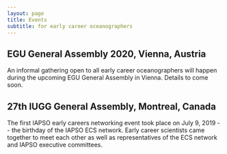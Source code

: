 ```yaml
---
layout: page
title: Events
subtitle: for early career oceanographers
---
```


## EGU General Assembly 2020, Vienna, Austria

An informal gathering open to all early career oceanographers will happen during the upcoming EGU General Assembly in Vienna. Details to come soon.

## 27th IUGG General Assembly, Montreal, Canada

The first IAPSO early careers networking event took place on July 9, 2019 -- the birthday of the IAPSO ECS network. Early career scientists came together to meet each other as well as representatives of the ECS network and IAPSO executive committees.
